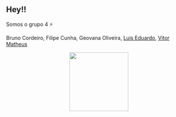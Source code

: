 ## Hey!!

Somos o grupo 4 ⚡

Bruno Cordeiro, Filipe Cunha, Geovana Oliveira, [Luis Eduardo](https://github.com/luiseduardobastos), [Vitor Matheus](https://github.com/vito0182)

<div align="center">
  <a href="https://github.com/grupo-4-aut">
  <img height="160em" src="https://github-readme-stats.vercel.app/api?username=grupo-4-aut&show_icons=true&theme=dark&include_all_commits=true&count_private=true"/>
</div>
